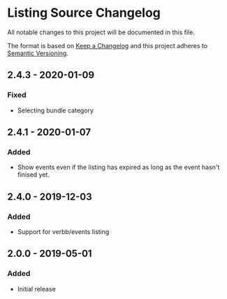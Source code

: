 # Listing Source Changelog

All notable changes to this project will be documented in this file.

The format is based on [Keep a Changelog](http://keepachangelog.com/) and this project adheres to [Semantic Versioning](http://semver.org/).

## 2.4.3 - 2020-01-09

### Fixed

-   Selecting bundle category

## 2.4.1 - 2020-01-07

### Added

-   Show events even if the listing has expired as long as the event hasn't finised yet.

## 2.4.0 - 2019-12-03

### Added

-   Support for verbb/events listing

## 2.0.0 - 2019-05-01

### Added

-   Initial release
